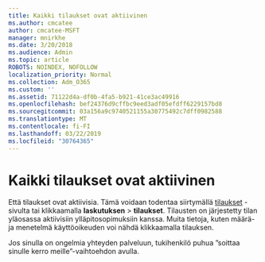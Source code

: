```yaml
---
title: Kaikki tilaukset ovat aktiivinen
ms.author: cmcatee
author: cmcatee-MSFT
manager: mnirkhe
ms.date: 3/20/2018
ms.audience: Admin
ms.topic: article
ROBOTS: NOINDEX, NOFOLLOW
localization_priority: Normal
ms.collection: Adm_O365
ms.custom: ''
ms.assetid: 71122d4a-df0b-4fa5-b921-41ce3ac49916
ms.openlocfilehash: bef24376d9cffbc9eed3adf05efdff6229157bd8
ms.sourcegitcommit: 03a156a9c9740521155a30775492c7dff0982588
ms.translationtype: MT
ms.contentlocale: fi-FI
ms.lasthandoff: 03/22/2019
ms.locfileid: "30764365"
---
```

# <a name="all-subscriptions-are-active"></a>Kaikki tilaukset ovat aktiivinen

Että tilaukset ovat aktiivisia. Tämä voidaan todentaa siirtymällä [tilaukset](https://go.microsoft.com/fwlink/p/?linkid=842054) -sivulta tai klikkaamalla **laskutuksen** \> **tilaukset**. Tilausten on järjestetty tilan yläosassa aktiivisiin ylläpitosopimuksiin kanssa. Muita tietoja, kuten määrä- ja menetelmä käyttöoikeuden voi nähdä klikkaamalla tilauksen.
  
Jos sinulla on ongelmia yhteyden palveluun, tukihenkilö puhua ”soittaa sinulle kerro meille”-vaihtoehdon avulla.
  

